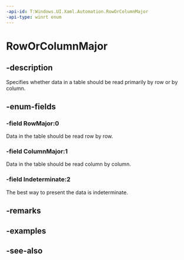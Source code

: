 ```yaml
---
-api-id: T:Windows.UI.Xaml.Automation.RowOrColumnMajor
-api-type: winrt enum
---
```


<!-- Enumeration syntax
public enum Windows.UI.Xaml.Automation.RowOrColumnMajor : int
-->

# RowOrColumnMajor

## -description
Specifies whether data in a table should be read primarily by row or by column.



## -enum-fields
### -field RowMajor:0
Data in the table should be read row by row.

### -field ColumnMajor:1
Data in the table should be read column by column.

### -field Indeterminate:2
The best way to present the data is indeterminate.


## -remarks

## -examples

## -see-also
